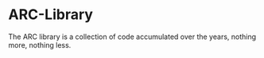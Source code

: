 ARC-Library
===========

The ARC library is a collection of code accumulated over the years, nothing more, nothing less.
